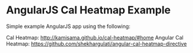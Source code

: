 # AngularJS Cal Heatmap Example
Simple example AngularJS app using the following:

Cal Heatmap: http://kamisama.github.io/cal-heatmap/#home
Angular Cal Heatmap: https://github.com/shekhargulati/angular-cal-heatmap-directive
